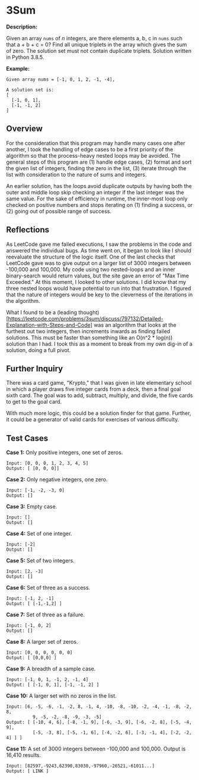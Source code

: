 # 3Sum

**Description:**

Given an array `nums` of *n* integers, are there elements a, b, c in `nums` such that a + b + c = 0? Find all unique triplets in the array which gives the sum of zero. The solution set must not contain duplicate triplets. Solution written in Python 3.8.5.

**Example:**
```
Given array nums = [-1, 0, 1, 2, -1, -4],

A solution set is:
[
  [-1, 0, 1],
  [-1, -1, 2]
]
```

## Overview

For the consideration that this program may handle many cases one after another, I took the handling of edge cases to be a first priority of the algorithm so that the process-heavy nested loops may be avoided. The general steps of this program are (1) handle edge cases, (2) format and sort the given list of integers, finding the zero in the list, (3) iterate through the list with consideration to the nature of sums and integers.

An earlier solution, has the loops avoid duplicate outputs by having both the outer and middle loop skip checking an integer if the last integer was the same value. For the sake of efficiency in runtime, the inner-most loop only checked on positive numbers and stops iterating on (1) finding a success, or (2) going out of possible range of success.

## Reflections

As LeetCode gave me failed executions, I saw the problems in the code and answered the individual bugs. As time went on, it began to look like I should reevaluate the structure of the logic itself. One of the last checks that LeetCode gave was to give output on a larger list of 3000 integers between -100,000 and 100,000. My code using two nested-loops and an inner binary-search would return values, but the site gave an error of "Max Time Exceeded." At this moment, I looked to other solutions. I did know that my three nested loops would have potential to run into that frustration. I figured that the nature of integers would be key to the cleverness of the iterations in the algorithm.

What I found to be a (leading thought)[https://leetcode.com/problems/3sum/discuss/797132/Detailed-Explanation-with-Steps-and-Code] was an algorithm that looks at the furthest out two integers, then increments inwards as finding failed solutions. This must be faster than something like an O(n^2 * log(n)) solution than I had. I took this as a moment to break from my own dig-in of a solution, doing a full pivot.

## Further Inquiry

There was a card game, "Krypto," that I was given in late elementary school in which a player draws five integer cards from a deck, then a final goal sixth card. The goal was to add, subtract, multiply, and divide, the five cards to get to the goal card.

With much more logic, this could be a solution finder for that game. Further, it could be a generator of valid cards for exercises of various difficulty.

## Test Cases

**Case 1:**
Only positive integers, one set of zeros.
```
Input: [0, 0, 0, 1, 2, 3, 4, 5]
Output: [ [0, 0, 0]]
```

**Case 2:**
Only negative integers, one zero.
```
Input: [-1, -2, -3, 0]
Output: []
```

**Case 3:**
Empty case.
```
Input: []
Output: []
```

**Case 4:**
Set of one integer.
```
Input: [-2]
Output: []
```

**Case 5:**
Set of two integers.
```
Input: [2, -3]
Output: []
```

**Case 6:**
Set of three as a success.
```
Input: [-1, 2, -1]
Output: [ [-1,-1,2] ]
```

**Case 7:**
Set of three as a failure.
```
Input: [-1, 0, 2]
Output: []
```

**Case 8:**
A larger set of zeros.
```
Input: [0, 0, 0, 0, 0, 0]
Output: [ [0,0,0] ]
```

**Case 9:**
A breadth of a sample case.
```
Input: [-1, 0, 1, -1, 2, -1, 4]
Output: [ [-1, 0, 1], [-1, -1, 2] ]
```

**Case 10:**
A larger set with no zeros in the list.
```
Input: [6, -5, -6, -1, -2, 8, -1, 4, -10, -8, -10, -2, -4, -1, -8, -2, 8,
          9, -5, -2, -8, -9, -3, -5]
Output: [ [-10, 4, 6], [-8, -1, 9], [-6, -3, 9], [-6, -2, 8], [-5, -4, 9],
          [-5, -3, 8], [-5, -1, 6], [-4, -2, 6], [-3, -1, 4], [-2, -2, 4] ] ]
```

**Case 11:**
A set of 3000 integers between -100,000 and 100,000. Output is 16,410 results.
```
Input: [82597,-9243,62390,83030,-97960,-26521,-61011...]
Output: [ LINK ]
```
